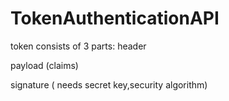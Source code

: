 # TokenAuthenticationAPI

token consists of 3 parts:
 header

 payload (claims)

signature ( needs secret key,security algorithm)